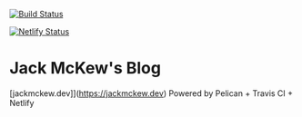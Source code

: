 [![Build Status](https://travis-ci.com/JackMcKew/jackmckew.github.io.svg?branch=master)](https://travis-ci.com/JackMcKew/jackmckew.github.io)

[![Netlify Status](https://api.netlify.com/api/v1/badges/f34d68b4-c1f0-457c-9274-cfa435a8958b/deploy-status)](https://app.netlify.com/sites/nifty-engelbart-ce3324/deploys)

# Jack McKew's Blog

[jackmckew.dev]](https://jackmckew.dev) Powered by Pelican + Travis CI + Netlify

